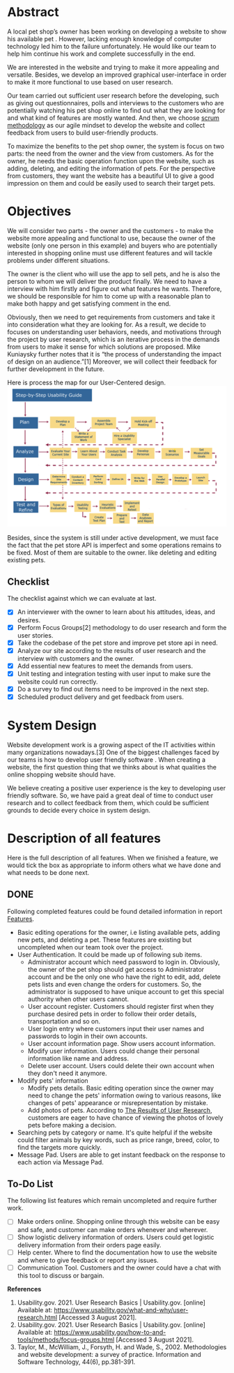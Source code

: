 # Abstract

A local pet shop’s owner has been working on developing a website to show his available pet . However, lacking enough knowledge of computer technology led him to the failure unfortunately. He would like our team to help him continue his work and complete successfully in the end.

We are interested in the website and trying to make it more appealing and versatile. Besides, we develop an improved graphical user-interface in order to make it more functional to use based on user research.

Our team carried out sufficient user research before the developing, such as giving out questionnaires, polls and interviews  to the customers who are potentially watching his pet shop online  to find out what they are looking for and what kind of features are mostly wanted. And then, we choose [scrum methodology](https://github.com/GuangzheWen/web-softwaretools-plain/blob/main/report/Process.md#agile-scrum-methodology) as our agile mindset to develop the website and collect feedback from users to build user-friendly products.

To maximize the benefits to the pet shop owner, the system is focus on two parts: the need from the owner and the view from customers. As for the owner, he needs the basic operation function upon the website, such as adding, deleting, and editing the information of pets. For the perspective from customers, they want the website has a beautiful UI to give a good impression on them and could be easily used to search their target pets.

# Objectives

We will consider two parts - the owner and the customers - to make the website more appealing and functional to use, because the owner of the website (only one person in this example) and buyers who are potentially interested in shopping online must use different features and will tackle problems under different situations.

The owner is the client who will use the app to sell pets, and he is also the person to whom we will deliver the product finally. We need to have a interview with him firstly and figure out what features he wants. Therefore, we should be responsible for him to come up with a reasonable plan to make both happy and get satisfying comment in the end.

Obviously, then we need to get requirements from customers and take it into consideration what they are looking for. As a result, we decide to focuses on understanding user behaviors, needs, and motivations through the project by user research, which  is an iterative process in the demands from users to make it sense for which solutions are proposed. Mike Kuniaysky further notes that it is “the process of understanding the impact of design on an audience.”[1] Moreover, we will collect their feedback for further development in the future.

Here is process the map for our User-Centered design.
![User-Centered Design](https://github.com/GuangzheWen/web-softwaretools-plain/blob/main/images/User-Centered.png)

Besides, since the system is still under active development, we must face the fact that the pet store API is imperfect and some operations remains to be fixed. Most of them are suitable to the owner. like deleting and editing existing pets.

## Checklist

The  checklist against which we can evaluate at last.

- [x] An interviewer with the owner to learn about his attitudes, ideas, and desires.
- [x] Perform Focus Groups[2] methodology to do user research and form the user stories.
- [x] Take the codebase of the pet store and improve pet store api in need.
- [x] Analyze our site according to the results of user research and the interview with customers and the owner.
- [x] Add essential new features to meet the demands from users.
- [x] Unit testing and integration testing with user input to make sure the website could run correctly.
- [x] Do a survey to find out items need to be improved in the next step.
- [x] Scheduled product delivery and get feedback from users.

# System Design

Website development work is a growing aspect of the IT activities within many organizations nowadays.[3] One of the biggest challenges faced by our teams is how to develop user friendly software . When creating a website, the first question thing that we thinks about is what qualities the online shopping website should have.

We believe creating a positive user experience is the key to developing user friendly software. So, we have paid a great deal of time to conduct user research and to collect feedback from them, which could be sufficient grounds to decide every choice in system design.

# Description of all features 

Here is the full description of all features. When we finished a feature, we would tick the box as appropriate to inform others what we have done and what needs to be done next.

## DONE

Following completed features could be found detailed information in report [Features](https://github.com/GuangzheWen/web-softwaretools-plain/blob/main/report/Features.md). 

- Basic editing operations for the owner, i.e listing available pets, adding new pets, and deleting a pet. These features are existing but uncompleted when our team took over the project.
- User Authentication. It could be made up of following sub items.
	- Administrator account which need password to login in. Obviously, the owner of the pet shop should get access to Administrator account and be the only one who have the right to edit, add, delete pets lists and even change the orders for customers. So, the administrator is supposed to have unique account to get this special authority when other users cannot.
	- User account register. Customers should register first when they purchase desired pets in order to follow their order details, transportation and so on.
	- User login entry where customers input their user names and passwords to login in their own accounts.
	- User account information page. Show users account information.
	- Modify user information. Users could change their personal information like name and address.
	- Delete user account. Users could delete their own account when they don't need it anymore.
- Modify pets' information
	- Modify pets details. Basic editing operation since the owner may need to change the pets' information owing to various reasons, like changes of pets' appearance or misrepresentation by mistake.
	- Add photos of pets. According to [The Results of User Research](https://github.com/GuangzheWen/web-softwaretools-plain/blob/main/report/Process.md#the-results-of-user-research), customers are eager to have chance of viewing the photos of lovely pets before making a decision.
- Searching pets by category or name. It's quite helpful if the website could filter animals by key words, such as price range, breed, color, to find the targets more quickly.
- Message Pad. Users are able to get instant feedback on the response to each action via Message Pad.

## To-Do List

The following list features which remain uncompleted and require further work.

- [ ] Make orders online. Shopping online through this website can be easy and safe, and customer can make orders whenever and wherever. 
- [ ] Show logistic delivery information of orders. Users could get logistic delivery information from their orders page easily.
- [ ] Help center. Where to find the documentation how to use the website and where to give feedback or report any issues.
- [ ] Communication Tool. Customers and the owner could have a chat with this tool to discuss or bargain.

**References**

1. Usability.gov. 2021. User Research Basics | Usability.gov. [online] Available at: <https://www.usability.gov/what-and-why/user-research.html> [Accessed 3 August 2021].
2. Usability.gov. 2021. User Research Basics | Usability.gov. [online] Available at: <https://www.usability.gov/how-to-and-tools/methods/focus-groups.html> [Accessed 3 August 2021].
3. Taylor, M., McWilliam, J., Forsyth, H. and Wade, S., 2002. Methodologies and website development: a survey of practice. Information and Software Technology, 44(6), pp.381-391.